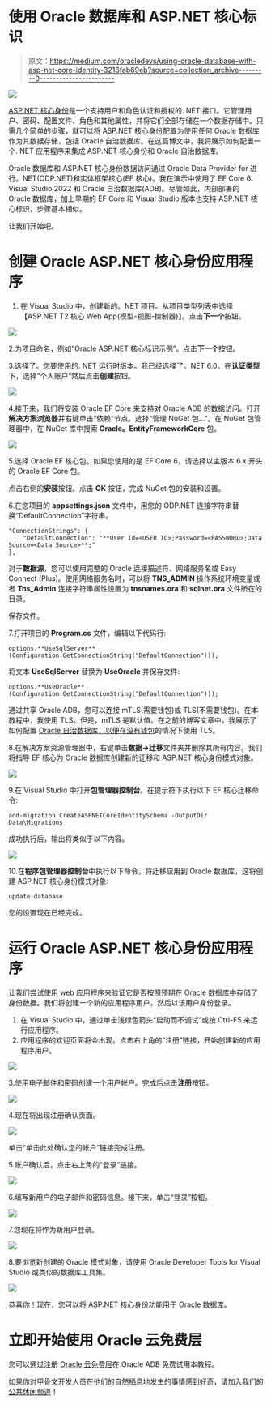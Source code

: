 # 使用 Oracle 数据库和 ASP.NET 核心标识

> 原文：<https://medium.com/oracledevs/using-oracle-database-with-asp-net-core-identity-3216fab69eb?source=collection_archive---------0----------------------->

![](img/73edf010838ec97b48d2889a31d0ff06.png)

[ASP.NET 核心身份](https://docs.microsoft.com/en-us/aspnet/core/security/authentication/identity)是一个支持用户和角色认证和授权的. NET 接口。它管理用户、密码、配置文件、角色和其他属性，并将它们全部存储在一个数据存储中。只需几个简单的步骤，就可以将 ASP.NET 核心身份配置为使用任何 Oracle 数据库作为其数据存储，包括 Oracle 自治数据库。在这篇博文中，我将展示如何配置一个. NET 应用程序来集成 ASP.NET 核心身份和 Oracle 自治数据库。

Oracle 数据库和 ASP.NET 核心身份数据访问通过 Oracle Data Provider for 进行。NET(ODP.NET)和实体框架核心(EF 核心)。我在演示中使用了 EF Core 6、Visual Studio 2022 和 Oracle 自治数据库(ADB)。尽管如此，内部部署的 Oracle 数据库，加上早期的 EF Core 和 Visual Studio 版本也支持 ASP.NET 核心标识，步骤基本相似。

让我们开始吧。

# 创建 Oracle ASP.NET 核心身份应用程序

1.  在 Visual Studio 中，创建新的。NET 项目。从项目类型列表中选择【ASP.NET T2 核心 Web App(模型-视图-控制器)】。点击**下一个**按钮。

![](img/a8b31cb26c550e9f3ef49574fab1c8d1.png)

2.为项目命名，例如“Oracle ASP.NET 核心标识示例”。点击**下一个**按钮。

3.选择了。您要使用的. NET 运行时版本。我已经选择了。NET 6.0。在**认证类型**下，选择“个人账户”然后点击**创建**按钮。

![](img/cc80971730950b1c2a01ead5f12eef56.png)

4.接下来，我们将安装 Oracle EF Core 来支持对 Oracle ADB 的数据访问。打开**解决方案浏览器**并右键单击“依赖”节点。选择“管理 NuGet 包…”。在 NuGet 包管理器中，在 NuGet 库中搜索 **Oracle。EntityFrameworkCore** 包。

![](img/5f5f14fcdc501f52eef9bb014a5f5b1f.png)

5.选择 Oracle EF 核心包。如果您使用的是 EF Core 6，请选择以主版本 6.x 开头的 Oracle EF Core 包。

点击右侧的**安装**按钮。点击 **OK** 按钮，完成 NuGet 包的安装和设置。

6.在您项目的 **appsettings.json** 文件中，用您的 ODP.NET 连接字符串替换“DefaultConnection”字符串。

```
"ConnectionStrings": {
    "DefaultConnection": "**User Id=<USER ID>;Password=<PASSWORD>;Data Source=<Data Source>**;"
},
```

对于**数据源**，您可以使用完整的 Oracle 连接描述符、网络服务名或 Easy Connect (Plus)。使用网络服务名时，可以将 **TNS_ADMIN** 操作系统环境变量或者 **Tns_Admin** 连接字符串属性设置为 **tnsnames.ora** 和 **sqlnet.ora** 文件所在的目录。

保存文件。

7.打开项目的 **Program.cs** 文件，编辑以下代码行:

```
options.**UseSqlServer**(Configuration.GetConnectionString("DefaultConnection")));
```

将文本 **UseSqlServer** 替换为 **UseOracle** 并保存文件:

```
options.**UseOracle**(Configuration.GetConnectionString("DefaultConnection")));
```

通过共享 Oracle ADB，您可以连接 mTLS(需要钱包)或 TLS(不需要钱包)。在本教程中，我使用 TLS。但是，mTLS 是默认值。在之前的博客文章中，我展示了如何配置 [Oracle 自治数据库，以便在没有钱包](/oracledevs/securely-connect-net-to-oracle-autonomous-database-without-a-wallet-nor-client-configuration-files-a1438893240a)的情况下使用 TLS。

8.在解决方案资源管理器中，右键单击**数据→迁移**文件夹并删除其所有内容。我们将指导 EF 核心为 Oracle 数据库创建新的迁移和 ASP.NET 核心身份模式对象。

![](img/f36858815d1f39b72892fe328c49fb84.png)

9.在 Visual Studio 中打开**包管理器控制台**。在提示符下执行以下 EF 核心迁移命令:

```
add-migration CreateASPNETCoreIdentitySchema -OutputDir Data\Migrations
```

成功执行后，输出将类似于以下内容。

![](img/1e965daebf33c755ad3794c41f87a484.png)

10.在**程序包管理器控制台**中执行以下命令，将迁移应用到 Oracle 数据库，这将创建 ASP.NET 核心身份模式对象:

```
update-database
```

您的设置现在已经完成。

# 运行 Oracle ASP.NET 核心身份应用程序

让我们尝试使用 web 应用程序来验证它是否按照预期在 Oracle 数据库中存储了身份数据。我们将创建一个新的应用程序用户，然后以该用户身份登录。

1.  在 Visual Studio 中，通过单击浅绿色箭头“启动而不调试”或按 Ctrl-F5 来运行应用程序。
2.  应用程序的欢迎页面将会出现。点击右上角的“注册”链接，开始创建新的应用程序用户。

![](img/ac5e7e02453d866e616a7fd60cfe84b3.png)

3.使用电子邮件和密码创建一个用户帐户。完成后点击**注册**按钮。

![](img/732e585db1b11cda065ac786b7d02bc6.png)

4.现在将出现注册确认页面。

![](img/d5e74ab8ae43a9bfb749f2c77e6645f0.png)

单击“单击此处确认您的帐户”链接完成注册。

5.账户确认后，点击右上角的“登录”链接。

![](img/a7e9d77c2e9b99b8f9ee2e22bdf6880f.png)

6.填写新用户的电子邮件和密码信息。接下来，单击“登录”按钮。

![](img/c73636b9d5ab062fcd51412c5355788b.png)

7.您现在将作为新用户登录。

![](img/e8cc696df5e52bb9db667aaa08c63600.png)

8.要浏览新创建的 Oracle 模式对象，请使用 Oracle Developer Tools for Visual Studio 或类似的数据库工具集。

![](img/ca1ae84d11c16cc1cdabf0b89a46df4e.png)

恭喜你！现在，您可以将 ASP.NET 核心身份功能用于 Oracle 数据库。

# 立即开始使用 Oracle 云免费层

您可以通过注册 [Oracle 云免费层](https://www.oracle.com/cloud/free/?source=:ex:tb:::::RC_WWMK220210P00062:Medium_aspodbk&SC=:ex:tb:::::RC_WWMK220210P00062:Medium_aspodbk&pcode=WWMK220210P00062)在 Oracle ADB 免费试用本教程。

如果你对甲骨文开发人员在他们的自然栖息地发生的事情感到好奇，请加入我们的[公共休闲频道](https://join.slack.com/t/oracledevrel/shared_invite/zt-uffjmwh3-ksmv2ii9YxSkc6IpbokL1g?customTrackingParam=:ex:tb:::::Medium_aspodbk)！